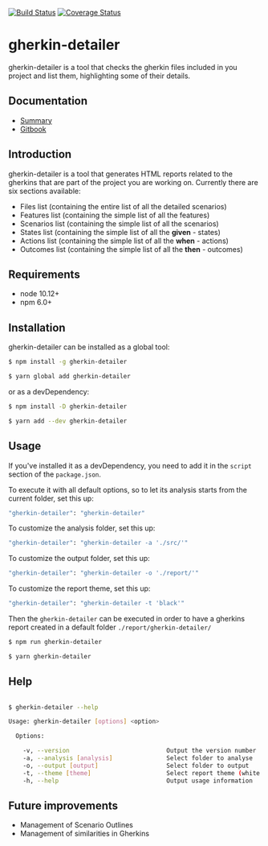 [![Build Status](https://travis-ci.org/silversonicaxel/gherkin-detailer.svg?branch=master)](https://travis-ci.org/silversonicaxel/gherkin-detailer)
[![Coverage Status](https://coveralls.io/repos/github/silversonicaxel/gherkin-detailer/badge.svg?branch=master)](https://coveralls.io/github/silversonicaxel/gherkin-detailer?branch=master)

# gherkin-detailer
gherkin-detailer is a tool that checks the gherkin files included in you project and list them, highlighting some of their details.

## Documentation
* [Summary](SUMMARY.md)
* [Gitbook](https://silversonicaxel.gitbook.io/gherkin-detailer/)

## Introduction
gherkin-detailer is a tool that generates HTML reports related to the gherkins that are part of the project you are working on. Currently there are six sections available:
* Files list (containing the entire list of all the detailed scenarios)
* Features list (containing the simple list of all the features)
* Scenarios list (containing the simple list of all the scenarios)
* States list (containing the simple list of all the **given** - states)
* Actions list (containing the simple list of all the **when** - actions)
* Outcomes list (containing the simple list of all the **then** - outcomes)

## Requirements
* node 10.12+
* npm 6.0+

## Installation
gherkin-detailer can be installed as a global tool:

```bash
$ npm install -g gherkin-detailer

$ yarn global add gherkin-detailer
```

or as a devDependency:

```bash
$ npm install -D gherkin-detailer

$ yarn add --dev gherkin-detailer
```

## Usage
If you've installed it as a devDependency, you need to add it in the `script` section of the `package.json`.

To execute it with all default options, so to let its analysis starts from the current folder, set this up:
```bash
"gherkin-detailer": "gherkin-detailer"
```

To customize the analysis folder, set this up:
```bash
"gherkin-detailer": "gherkin-detailer -a './src/'"
```

To customize the output folder, set this up:
```bash
"gherkin-detailer": "gherkin-detailer -o './report/'"
```

To customize the report theme, set this up:
```bash
"gherkin-detailer": "gherkin-detailer -t 'black'"
```


Then the `gherkin-detailer` can be executed in order to have a gherkins report created in a default folder `./report/gherkin-detailer/`

```bash
$ npm run gherkin-detailer

$ yarn gherkin-detailer
```

## Help
```bash

$ gherkin-detailer --help

Usage: gherkin-detailer [options] <option>

  Options:

    -v, --version                           Output the version number
    -a, --analysis [analysis]               Select folder to analyse
    -o, --output [output]                   Select folder to output
    -t, --theme [theme]                     Select report theme (white|black)
    -h, --help                              Output usage information

```

## Future improvements
* Management of Scenario Outlines
* Management of similarities in Gherkins
